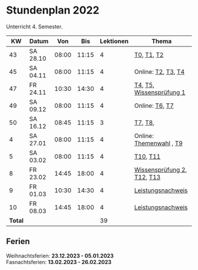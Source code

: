 # Stundenplan 2022

Unterricht 4. Semester.

| KW        | Datum    | Von   | Bis   | Lektionen | Thema                                                                              |
| --------- | -------- | ----- | ----- | --------- | ---------------------------------------------------------------------------------- |
| 43        | SA 28.10 | 08:00 | 11:15 | 4         | [T0](topic-0/README.md), [T1](topic-1/README.md), [T2](topic-2/README.md)          |
| 45        | SA 04.11 | 08:00 | 11:15 | 4         | Online: [T2](topic-2/README.md), [T3](topic-3/README.md), [T4](topic-4/README.md)  |
| 47        | FR 24.11 | 10:30 | 14:30 | 4         | [T4](topic-4/README.md), [T5](topic-5/README.md), [Wissensprüfung 1](exam1.md)     |
| 49        | SA 09.12 | 08:00 | 11:15 | 4         | Online: [T6](topic-6/README.md), [T7](topic-7/README.md)                           |
| 50        | SA 16.12 | 08:45 | 11:15 | 3         | [T7](topic-7/README.md), [T8](topic-8/README.md),                                  |
| 4         | SA 27.01 | 08:00 | 11:15 | 4         | Online: [Themenwahl](exam3.md#Themenwahl) , [T9](topic-9/README.md)                        |
| 5         | SA 03.02 | 08:00 | 11:15 | 4         | [T10](topic-10/README.md), [T11](topic-11/README.md)                               |
| 8         | FR 23.02 | 14:45 | 18:00 | 4         | [Wissensprüfung 2](exam2.md), [T12](topic-12/README.md), [T13](topic-13/README.md) |
| 9         | FR 01.03 | 10:30 | 14:30 | 4         | [Leistungsnachweis](exam.md#leistungsnachweis)                                     |
| 10        | FR 08.03 | 14:45 | 18:00 | 4         | [Leistungsnachweis](exam.md#leistungsnachweis)                                     |
| **Total** |          |       |       | 39        |                                                                                    |
<!-- TBLFM: @>$5=sum(@I..@-1) -->

## Ferien

Weihnachtsferien: **23.12.2023 - 05.01.2023**\
Fasnachtsferien: **13.02.2023 - 26.02.2023**
